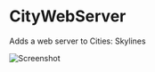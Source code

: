 # CityWebServer
Adds a web server to Cities: Skylines

![Screenshot](https://i.imgur.com/7apKt7I.jpg)
